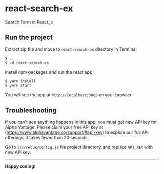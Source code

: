 # react-search-ex
Search Form in React.js

## Run the project
Extract zip file and move to `react-search-ex` directory in Terminal
```sh
$ ...
$ cd react-search-ex
```

Install npm packages and run the react app
```sh
$ yarn install
$ yarn start
```

You will see the app at `http://localhost:3000` on your browser.

## Troubleshooting
If you can't see anything happens in this app, you must get new API key for Alpha Vantage.
Please claim your free API key at (https://www.alphavantage.co/support/#api-key) to explore our full API offerings. It takes fewer than 20 seconds.

Go to `src/redux/config.js` file project directory, and replace `API_KEY` with new API key.

----

**Happy coding!**